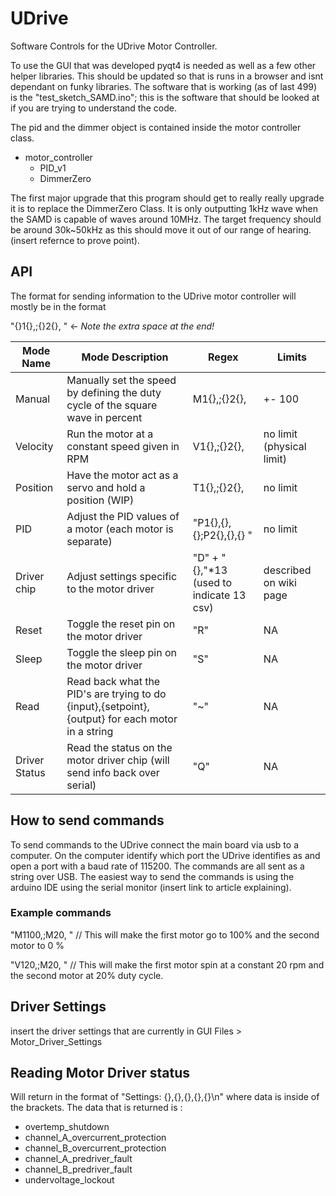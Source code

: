 # UDrive
Software Controls for the UDrive Motor Controller.

To use the GUI that was developed pyqt4 is needed as well as a few other helper libraries. This should be updated so that is runs in a browser and isnt dependant on funky libraries.
The software that is working (as of last 499) is the "test_sketch_SAMD.ino"; this is the software that should be looked at if you are trying to understand the code.

The pid and the dimmer object is contained inside the motor controller class.
* motor_controller
  * PID_v1
  * DimmerZero

The first major upgrade that this program should get to really really upgrade it is to replace the DimmerZero Class. It is only outputting 1kHz wave when the SAMD is capable of waves around 10MHz. The target frequency should be around 30k~50kHz as this should move it out of our range of hearing. (insert refernce to prove point).

## API
The format for sending information to the UDrive motor controller will mostly be in the format

"{}1{},;{}2{}, " <- *Note the extra space at the end!*


| Mode Name | Mode Description | Regex | Limits |
| -- | -- | -- | -- |
| Manual | Manually set the speed by defining the duty cycle of the square wave in percent| M1{},;{}2{}, | +- 100 |
| Velocity | Run the motor at a constant speed given in RPM | V1{},;{}2{}, | no limit (physical limit) |
| Position | Have the motor act as a servo and hold a position (WIP) | T1{},;{}2{}, | no limit |
| PID | Adjust the PID values of a motor (each motor is separate)| "P1{},{},{};P2{},{},{} " | no limit |
| Driver chip | Adjust settings specific to the motor driver | "D" + "{},"*13 (used to indicate 13 csv) | described on wiki page |
| Reset | Toggle the reset pin on the motor driver | "R" | NA |
| Sleep | Toggle the sleep pin on the motor driver | "S" | NA |
| Read | Read back what the PID's are trying to do {input},{setpoint},{output} for each motor in a string | "~" | NA |
| Driver Status | Read the status on the motor driver chip (will send info back over serial) | "Q" | NA |



## How to send commands
To send commands to the UDrive connect the main board via usb to a computer. On the computer identify which port the UDrive identifies as and open a port with a baud rate of 115200. The commands are all sent as a string over USB. The easiest way to send the commands is using the arduino IDE using the serial monitor (insert link to article explaining).

### Example commands
"M1100,;M20, "
// This will make the first motor go to 100% and the second motor to 0 %

"V120,;M20, "
// This will make the first motor spin at a constant 20 rpm and the second motor at 20% duty cycle.


## Driver Settings

insert the driver settings that are currently in GUI Files > Motor_Driver_Settings


## Reading Motor Driver status
Will return in the format of "Settings: {},{},{},{},{}\n" where data is inside of the brackets. The data that is returned is :
 * overtemp_shutdown
 * channel_A_overcurrent_protection
 * channel_B_overcurrent_protection
 * channel_A_predriver_fault
 * channel_B_predriver_fault
 * undervoltage_lockout
